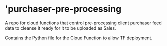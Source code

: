# 'purchaser-pre-processing
A repo for cloud functions that control pre-processing client purchaser feed data to cleanse it ready for it to be uploaded as Sales.

Contains the Python file for the Cloud Function to allow TF deployment. 
